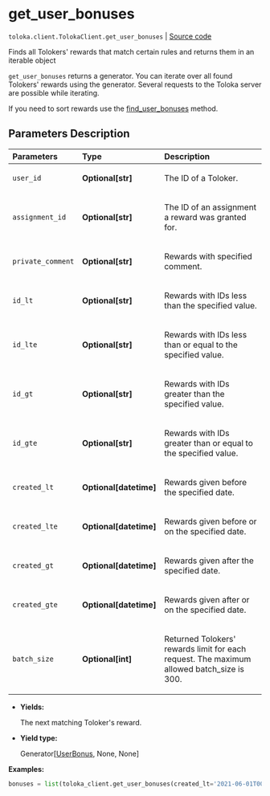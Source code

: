 # get_user_bonuses
`toloka.client.TolokaClient.get_user_bonuses` | [Source code](https://github.com/Toloka/toloka-kit/blob/v1.2.0/src/client/__init__.py#L3196)

Finds all Tolokers' rewards that match certain rules and returns them in an iterable object


`get_user_bonuses` returns a generator. You can iterate over all found Tolokers' rewards using the generator. Several requests to the Toloka server are possible while iterating.

If you need to sort rewards use the [find_user_bonuses](toloka.client.TolokaClient.find_user_bonuses.md) method.

## Parameters Description

| Parameters | Type | Description |
| :----------| :----| :-----------|
`user_id`|**Optional\[str\]**|<p>The ID of a Toloker.</p>
`assignment_id`|**Optional\[str\]**|<p>The ID of an assignment a reward was granted for.</p>
`private_comment`|**Optional\[str\]**|<p>Rewards with specified comment.</p>
`id_lt`|**Optional\[str\]**|<p>Rewards with IDs less than the specified value.</p>
`id_lte`|**Optional\[str\]**|<p>Rewards with IDs less than or equal to the specified value.</p>
`id_gt`|**Optional\[str\]**|<p>Rewards with IDs greater than the specified value.</p>
`id_gte`|**Optional\[str\]**|<p>Rewards with IDs greater than or equal to the specified value.</p>
`created_lt`|**Optional\[datetime\]**|<p>Rewards given before the specified date.</p>
`created_lte`|**Optional\[datetime\]**|<p>Rewards given before or on the specified date.</p>
`created_gt`|**Optional\[datetime\]**|<p>Rewards given after the specified date.</p>
`created_gte`|**Optional\[datetime\]**|<p>Rewards given after or on the specified date.</p>
`batch_size`|**Optional\[int\]**|<p>Returned Tolokers&#x27; rewards limit for each request. The maximum allowed batch_size is 300.</p>

* **Yields:**

  The next matching Toloker's reward.

* **Yield type:**

  Generator\[[UserBonus](toloka.client.user_bonus.UserBonus.md), None, None\]

**Examples:**


```python
bonuses = list(toloka_client.get_user_bonuses(created_lt='2021-06-01T00:00:00'))
```
